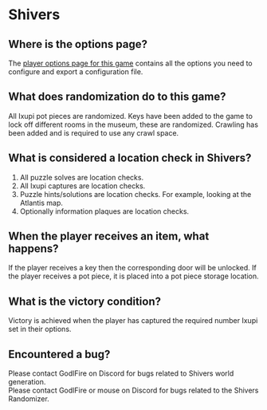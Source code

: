 # Shivers

## Where is the options page?

The [player options page for this game](../player-options) contains all the options you need to configure and export a
configuration file.

## What does randomization do to this game?

All Ixupi pot pieces are randomized. Keys have been added to the game to lock off different rooms in the museum, 
these are randomized. Crawling has been added and is required to use any crawl space.

## What is considered a location check in Shivers?

1. All puzzle solves are location checks. 
2. All Ixupi captures are location checks.
3. Puzzle hints/solutions are location checks. For example, looking at the Atlantis map.
4. Optionally information plaques are location checks.

## When the player receives an item, what happens?

If the player receives a key then the corresponding door will be unlocked. If the player receives a pot piece, it is placed into a pot piece storage location.

## What is the victory condition?

Victory is achieved when the player has captured the required number Ixupi set in their options.

## Encountered a bug?

Please contact GodlFire on Discord for bugs related to Shivers world generation.<br>
Please contact GodlFire or mouse on Discord for bugs related to the Shivers Randomizer.
